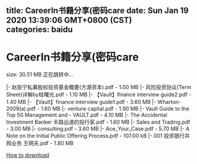 
title: CareerIn书籍分享(密码care
date: Sun Jan 19 2020 13:39:06 GMT+0800 (CST)    
categories: baidu
---

# CareerIn书籍分享(密码care
size: 30.51 MB
 正在跳转中...
 
|- 赵辰宁私募股权投资基金概要(方源资本).pdf - 1.00 MB
|- 风险投资协议(Term Sheet)详解by桂曙光.pdf - 1.10 MB
|- 【Vault】finance interview guide2.pdf - 1.40 MB
|- 【Vault】finance interview guide1.pdf - 3.60 MB
|- Wharton-2009(a).pdf - 1.60 MB
|- venture capital.pdf - 1.90 MB
|- Vault Guide to the Top 50 Management and - VAULT.pdf - 4.10 MB
|- The Accidental Investment Banker 半路出道的投行家.pdf - 1.60 MB
|- Sales and Trading.pdf - 3.00 MB
|- consulting.pdf - 3.60 MB
|- Ace_Your_Case.pdf - 5.70 MB
|- A Note on the Initial Public Offering Process.pdf - 107.00 kB
|- 001 投资银行并购业务 王明夫.pdf - 1.80 MB

[How to download](https://bpcam.bemobtrk.com/go/2ceec3aa-1ca2-46d6-b9ff-aaa5c184517c?jno=906)